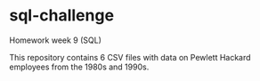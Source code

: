 # sql-challenge
Homework week 9 (SQL)

This repository contains 6 CSV files with data on Pewlett Hackard employees from the 1980s and 1990s.

